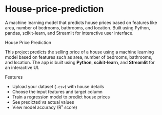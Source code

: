 # House-price-prediction
A machine learning model that predicts house prices based on features like area, number of bedrooms, bathrooms, and location. Built using Python, pandas, scikit-learn, and Streamlit for interactive user interface.


House Price Prediction

This project predicts the selling price of a house using a machine learning model based on features such as area, number of bedrooms, bathrooms, and location. The app is built using **Python**, **scikit-learn**, and **Streamlit** for an interactive UI.

Features
- Upload your dataset (`.csv`) with house details
- Choose the input features and target column
- Train a regression model to predict house prices
- See predicted vs actual values
- View model accuracy (R² score)

